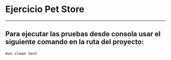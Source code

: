 # Ejercicio Pet Store 

_____________________________________


## Para ejecutar las pruebas desde consola usar el siguiente comando en la ruta del proyecto:

`mvn clean test`


